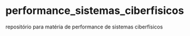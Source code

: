 # performance_sistemas_ciberfisicos
repositório para matéria de performance de sistemas ciberfísicos
